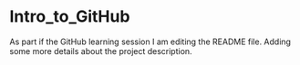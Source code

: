 # Intro_to_GitHub
As part if the GitHub learning session
I am editing the README file. Adding some more details about the project description.

